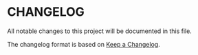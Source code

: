 # CHANGELOG
All notable changes to this project will be documented in this file.

The changelog format is based on [Keep a Changelog](https://keepachangelog.com/en/1.0.0/).
